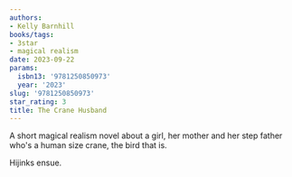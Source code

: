 ```yaml
---
authors:
- Kelly Barnhill
books/tags:
- 3star
- magical realism
date: 2023-09-22
params:
  isbn13: '9781250850973'
  year: '2023'
slug: '9781250850973'
star_rating: 3
title: The Crane Husband
---
```


A short magical realism novel about a girl, her mother and her step father who's a human size crane, the bird that is.

Hijinks ensue.

<!--more-->
